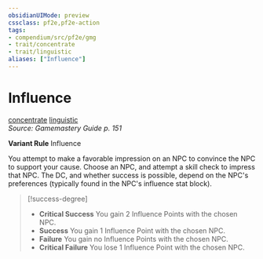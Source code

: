 ```yaml
---
obsidianUIMode: preview
cssclass: pf2e,pf2e-action
tags:
- compendium/src/pf2e/gmg
- trait/concentrate
- trait/linguistic
aliases: ["Influence"]
---
```

# Influence
[concentrate](/rules/traits/concentrate.md)  [linguistic](/rules/traits/linguistic.md)  
*Source: Gamemastery Guide p. 151*  

**Variant Rule** Influence

You attempt to make a favorable impression on an NPC to convince the NPC to support your cause. Choose an NPC, and attempt a skill check to impress that NPC. The DC, and whether success is possible, depend on the NPC's preferences (typically found in the NPC's influence stat block).

> [!success-degree] 
> - **Critical Success** You gain 2 Influence Points with the chosen NPC.
> - **Success** You gain 1 Influence Point with the chosen NPC.
> - **Failure** You gain no Influence Points with the chosen NPC.
> - **Critical Failure** You lose 1 Influence Point with the chosen NPC.